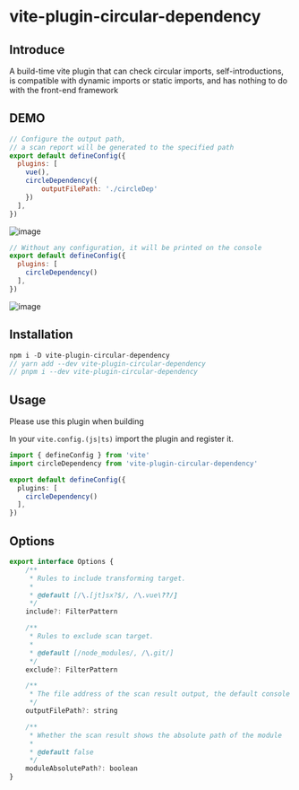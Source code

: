 # vite-plugin-circular-dependency

## Introduce
A build-time vite plugin that can check circular imports, self-introductions, is compatible with dynamic imports or static imports, and has nothing to do with the front-end framework

## DEMO

```js
// Configure the output path, 
// a scan report will be generated to the specified path
export default defineConfig({
  plugins: [
    vue(),
    circleDependency({
        outputFilePath: './circleDep'
    })
  ],
})
```

![image](https://user-images.githubusercontent.com/38604634/221328375-8dc381f1-6895-4875-93a0-d3d675153894.png)

```js
// Without any configuration, it will be printed on the console
export default defineConfig({
  plugins: [
    circleDependency()
  ],
})
```

![image](https://user-images.githubusercontent.com/38604634/221328836-62b58f09-c11c-4429-a143-e92ef9aefa9f.png)


## Installation

```ts
npm i -D vite-plugin-circular-dependency
// yarn add --dev vite-plugin-circular-dependency
// pnpm i --dev vite-plugin-circular-dependency
```
## Usage

Please use this plugin when building

In your `vite.config.(js|ts)` import the plugin and register it.

```typescript
import { defineConfig } from 'vite'
import circleDependency from 'vite-plugin-circular-dependency'

export default defineConfig({
  plugins: [
    circleDependency()
  ],
})
```

## Options

```js
export interface Options {
    /**
     * Rules to include transforming target.
     *
     * @default [/\.[jt]sx?$/, /\.vue\??/]
     */
    include?: FilterPattern

    /**
     * Rules to exclude scan target.
     *
     * @default [/node_modules/, /\.git/]
     */
    exclude?: FilterPattern

    /**
     * The file address of the scan result output, the default console print
     */
    outputFilePath?: string

    /**
     * Whether the scan result shows the absolute path of the module
     *
     * @default false
     */
    moduleAbsolutePath?: boolean
}
```